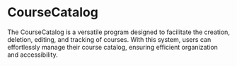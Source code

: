 # CourseCatalog
The CourseCatalog is a versatile program designed to facilitate the creation, deletion, editing, and tracking of courses. With this system, users can effortlessly manage their course catalog, ensuring efficient organization and accessibility.

